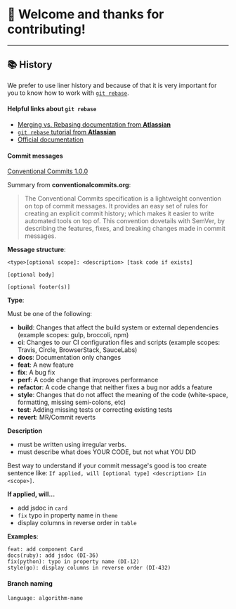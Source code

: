 # 👋 Welcome and thanks for contributing!

---
## 📚 History
We prefer to use liner history and because of that
it is very important for you to know how to work with
[`git rebase`](https://git-scm.com/docs/git-rebase).


#### Helpful links about `git rebase`
+ [Merging vs. Rebasing documentation from **Atlassian**](https://www.atlassian.com/git/tutorials/merging-vs-rebasing)
+ [`git rebase` tutorial from **Atlassian**](https://www.atlassian.com/git/tutorials/rewriting-history/git-rebase)
+ [Official documentation](https://git-scm.com/docs/git-rebase)

#### Commit messages
[Conventional Commits 1.0.0](https://www.conventionalcommits.org/en/v1.0.0/)

Summary from **conventionalcommits.org**:
> The Conventional Commits specification is a lightweight convention on top of commit messages.
> It provides an easy set of rules for creating an explicit commit history; which makes it easier
> to write automated tools on top of. This convention dovetails with SemVer, by describing
> the features, fixes, and breaking changes made in commit messages.

**Message structure**:
```
<type>[optional scope]: <description> [task code if exists]

[optional body]

[optional footer(s)]
```

**Type**:

Must be one of the following:

+ **build**: Changes that affect the build system or external dependencies (example scopes: gulp, broccoli, npm)
+ **ci**: Changes to our CI configuration files and scripts (example scopes: Travis, Circle, BrowserStack, SauceLabs)
+ **docs**: Documentation only changes
+ **feat**: A new feature
+ **fix**: A bug fix
+ **perf**: A code change that improves performance
+ **refactor**: A code change that neither fixes a bug nor adds a feature
+ **style**: Changes that do not affect the meaning of the code (white-space, formatting, missing semi-colons, etc)
+ **test**: Adding missing tests or correcting existing tests
+ **revert**: MR/Commit reverts

**Description**
+ must be written using irregular verbs.
+ must describe what does YOUR CODE, but not what YOU DID

Best way to understand if your commit message's good is too create sentence like:
`If applied, will [optional type] <description> [in <scope>]`.

**If applied, will...**
+ add jsdoc in `card`
+ `fix` typo in property name in `theme`
+ display columns in reverse order in `table`

**Examples**:
```
feat: add component Card
docs(ruby): add jsdoc (DI-36)
fix(python): typo in property name (DI-12)
style(go): display columns in reverse order (DI-432)
```

#### Branch naming
```
language: algorithm-name
```